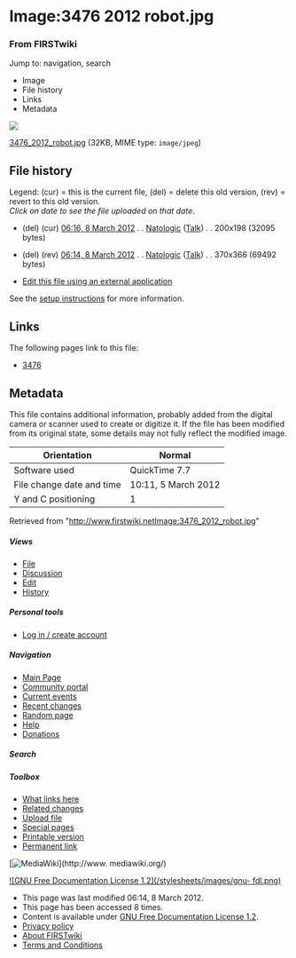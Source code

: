 

# Image:3476 2012 robot.jpg

### From FIRSTwiki

Jump to: navigation, search

  * Image
  * File history
  * Links
  * Metadata

![](/media/3/36/3476_2012_robot.jpg)

[3476_2012_robot.jpg](/media/3/36/3476_2012_robot.jpg "3476 2012 robot.jpg" )
(32KB, MIME type: `image/jpeg`)

## File history

Legend: (cur) = this is the current file, (del) = delete this old version,
(rev) = revert to this old version.  
_Click on date to see the file uploaded on that date_.

  * (del) (cur) [06:16, 8 March 2012](/media/3/36/3476_2012_robot.jpg "/media/3/36/3476 2012 robot.jpg" ) . . [Natologic](/index.php?title=User:Natologic&action=edit "User:Natologic" ) ([Talk](User_talk:Natologic "User talk:Natologic" )) . . 200x198 (32095 bytes)
  * (del) (rev) [06:14, 8 March 2012](/media/archive/3/36/20120308061658%213476_2012_robot.jpg "/media/archive/3/36/20120308061658!3476 2012 robot.jpg" ) . . [Natologic](/index.php?title=User:Natologic&action=edit "User:Natologic" ) ([Talk](User_talk:Natologic "User talk:Natologic" )) . . 370x366 (69492 bytes)
  

  * [Edit this file using an external application](/index.php?title=Image:3476_2012_robot.jpg&action=edit&externaledit=true&mode=file "Image:3476 2012 robot.jpg" )

See the [setup
instructions](http://meta.wikimedia.org/wiki/Help:External_editors
"http://meta.wikimedia.org/wiki/Help:External_editors" ) for more information.

## Links

The following pages link to this file:

  * [3476](3476 "3476" )

## Metadata

This file contains additional information, probably added from the digital
camera or scanner used to create or digitize it. If the file has been modified
from its original state, some details may not fully reflect the modified
image.

Orientation |  Normal  
---|---  
Software used |  QuickTime 7.7  
File change date and time |  10:11, 5 March 2012  
Y and C positioning |  1  
  
Retrieved from
"<http://www.firstwiki.netImage:3476_2012_robot.jpg>"

##### Views

  * [File](Image:3476_2012_robot.jpg)
  * [Discussion](/index.php?title=Image_talk:3476_2012_robot.jpg&action=edit)
  * [Edit](/index.php?title=Image:3476_2012_robot.jpg&action=edit)
  * [History](/index.php?title=Image:3476_2012_robot.jpg&action=history)

##### Personal tools

  * [Log in / create account](/index.php?title=Special:Userlogin&returnto=Image:3476_2012_robot.jpg)

[](Main_Page "Main Page" )

##### Navigation

  * [Main Page](Main_Page)
  * [Community portal](FIRSTwiki:Community_portal)
  * [Current events](Current_events)
  * [Recent changes](Special:Recentchanges)
  * [Random page](Special:Random)
  * [Help](FIRSTwiki:Help)
  * [Donations](FIRSTwiki:Site_support)

##### Search



##### Toolbox

  * [What links here](Special:Whatlinkshere/Image:3476_2012_robot.jpg)
  * [Related changes](Special:Recentchangeslinked/Image:3476_2012_robot.jpg)
  * [Upload file](Special:Upload)
  * [Special pages](Special:Specialpages)
  * [Printable version](/index.php?title=Image:3476_2012_robot.jpg&printable=yes)
  * [Permanent link](/index.php?title=Image:3476_2012_robot.jpg&oldid=93131)

[![MediaWiki](/skins/common/images/poweredby_mediawiki_88x31.png)](http://www.
mediawiki.org/)

[![GNU Free Documentation License 1.2](/stylesheets/images/gnu-
fdl.png)](http://www.gnu.org/copyleft/fdl.html)

  * This page was last modified 06:14, 8 March 2012.
  * This page has been accessed 8 times.
  * Content is available under [GNU Free Documentation License 1.2](http://www.gnu.org/copyleft/fdl.html "http://www.gnu.org/copyleft/fdl.html" ).
  * [Privacy policy](FIRSTwiki:Privacy_policy "FIRSTwiki:Privacy policy" )
  * [About FIRSTwiki](FIRSTwiki:About "FIRSTwiki:About" )
  * [Terms and Conditions](FIRSTwiki:Terms_and_conditions "FIRSTwiki:Terms and conditions" )

